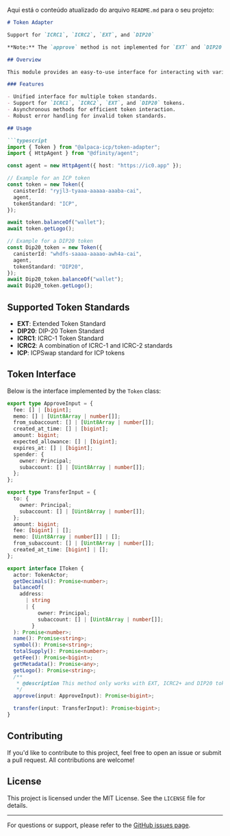 Aqui está o conteúdo atualizado do arquivo `README.md` para o seu projeto:

```markdown
# Token Adapter

Support for `ICRC1`, `ICRC2`, `EXT`, and `DIP20`

**Note:** The `approve` method is not implemented for `EXT` and `DIP20`.

## Overview

This module provides an easy-to-use interface for interacting with various token standards on the Internet Computer (IC). It supports common operations like querying balances, token metadata, and transferring tokens.

### Features

- Unified interface for multiple token standards.
- Support for `ICRC1`, `ICRC2`, `EXT`, and `DIP20` tokens.
- Asynchronous methods for efficient token interaction.
- Robust error handling for invalid token standards.

## Usage

```typescript
import { Token } from "@alpaca-icp/token-adapter";
import { HttpAgent } from "@dfinity/agent";

const agent = new HttpAgent({ host: "https://ic0.app" });

// Example for an ICP token
const token = new Token({
  canisterId: "ryjl3-tyaaa-aaaaa-aaaba-cai",
  agent,
  tokenStandard: "ICP",
});

await token.balanceOf("wallet");
await token.getLogo();

// Example for a DIP20 token
const Dip20_token = new Token({
  canisterId: "whdfs-saaaa-aaaao-awh4a-cai",
  agent,
  tokenStandard: "DIP20",
});
await Dip20_token.balanceOf("wallet");
await Dip20_token.getLogo();
```

## Supported Token Standards

- **EXT**: Extended Token Standard
- **DIP20**: DIP-20 Token Standard
- **ICRC1**: ICRC-1 Token Standard
- **ICRC2**: A combination of ICRC-1 and ICRC-2 standards
- **ICP**: ICPSwap standard for ICP tokens

## Token Interface

Below is the interface implemented by the `Token` class:

```typescript
export type ApproveInput = {
  fee: [] | [bigint];
  memo: [] | [Uint8Array | number[]];
  from_subaccount: [] | [Uint8Array | number[]];
  created_at_time: [] | [bigint];
  amount: bigint;
  expected_allowance: [] | [bigint];
  expires_at: [] | [bigint];
  spender: {
    owner: Principal;
    subaccount: [] | [Uint8Array | number[]];
  };
};

export type TransferInput = {
  to: {
    owner: Principal;
    subaccount: [] | [Uint8Array | number[]];
  };
  amount: bigint;
  fee: [bigint] | [];
  memo: [Uint8Array | number[]] | [];
  from_subaccount: [] | [Uint8Array | number[]];
  created_at_time: [bigint] | [];
};

export interface IToken {
  actor: TokenActor;
  getDecimals(): Promise<number>;
  balanceOf(
    address:
      | string
      | {
          owner: Principal;
          subaccount: [] | [Uint8Array | number[]];
        }
  ): Promise<number>;
  name(): Promise<string>;
  symbol(): Promise<string>;
  totalSupply(): Promise<number>;
  getFee(): Promise<bigint>;
  getMetadata(): Promise<any>;
  getLogo(): Promise<string>;
  /**
   * @description This method only works with EXT, ICRC2+ and DIP20 tokens
   */
  approve(input: ApproveInput): Promise<bigint>;

  transfer(input: TransferInput): Promise<bigint>;
}
```

## Contributing

If you'd like to contribute to this project, feel free to open an issue or submit a pull request. All contributions are welcome!

## License

This project is licensed under the MIT License. See the `LICENSE` file for details.

---

For questions or support, please refer to the [GitHub issues page](https://github.com/IsraelMonteiro/MariaAi-Authenticator).
```